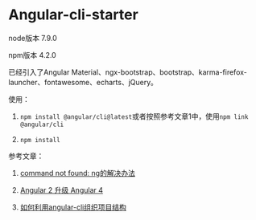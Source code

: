 # Angular-cli-starter

node版本 7.9.0

npm版本 4.2.0

已经引入了Angular Material、ngx-bootstrap、bootstrap、karma-firefox-launcher、fontawesome、echarts、jQuery。

使用：
1. `npm install @angular/cli@latest`或者按照参考文章1中，使用`npm link @angular/cli`

2. `npm install`

参考文章：

1. [command not found: ng的解决办法](https://github.com/angular/angular-cli/issues/503)

2. [Angular 2 升级 Angular 4](http://www.jianshu.com/p/75c19d67d7f8)

3. [如何利用angular-cli组织项目结构](https://segmentfault.com/a/1190000008623106)